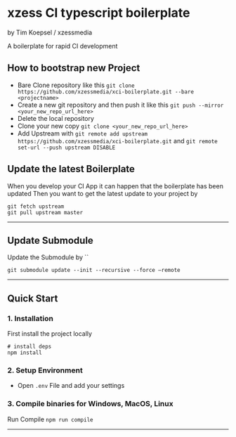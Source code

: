 # xzess CI typescript boilerplate
by Tim Koepsel / xzessmedia

A boilerplate for rapid CI development

## How to bootstrap new Project
- Bare Clone repository like this `git clone https://github.com/xzessmedia/xci-boilerplate.git --bare <projectname>`
- Create a new git repository and then push it like this `git push --mirror <your_new_repo_url_here>`
- Delete the local repository
- Clone your new copy `git clone <your_new_repo_url_here>`
- Add Upstream with `git remote add upstream https://github.com/xzessmedia/xci-boilerplate.git` and `git remote set-url --push upstream DISABLE`

## Update the latest Boilerplate
When you develop your CI App it can happen that the boilerplate has been updated
Then you want to get the latest update to your project by

```shell
git fetch upstream
git pull upstream master
```
---

## Update Submodule
Update the Submodule by ``

```shell
git submodule update --init --recursive --force –remote
```
---

## Quick Start

### 1. Installation
First install the project locally

```shell
# install deps
npm install
```
### 2. Setup Environment
- Open `.env` File and add your settings

### 3. Compile binaries for Windows, MacOS, Linux

Run Compile
``npm run compile``

---